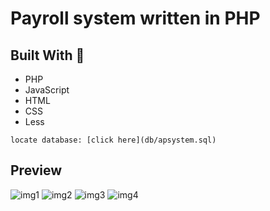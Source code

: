 # Payroll system written in PHP

## Built With :wrench:
* PHP
* JavaScript
* HTML
* CSS
* Less

```locate database: [click here](db/apsystem.sql)```

## Preview
![img1](preview/employee-time-in.png)
![img2](preview/dashboard.png)
![img3](preview/employee-list.png)
![img4](preview/payroll.png)


